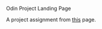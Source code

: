 Odin Project Landing Page

A project assignment from [this](https://www.theodinproject.com/lessons/foundations-landing-page) page.
